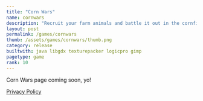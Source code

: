 ```yaml
---
title: "Corn Wars"
name: cornwars
description: "Recruit your farm animals and battle it out in the cornfields."
layout: post
permalink: /games/cornwars
thumb: /assets/games/cornwars/thumb.png
category: release
builtwith: java libgdx texturepacker logicpro gimp
pagetype: game
rank: 10
---
```


Corn Wars page coming soon, yo!

[Privacy Policy](/games/cornwars/privacy_policy)